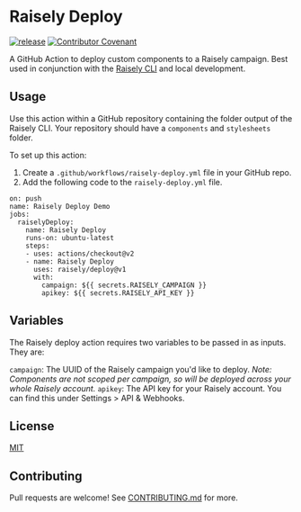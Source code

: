 # Raisely Deploy
<a href="https://img.shields.io/github/v/release/raisely/deploy"><img alt="release" src="https://img.shields.io/github/v/release/raisely/deploy"></a>
<a href="https://img.shields.io/badge/Contributor%20Covenant-2.0-4baaaa.svg"><img alt="Contributor Covenant" src="https://img.shields.io/badge/Contributor%20Covenant-2.0-4baaaa.svg"></a>

A GitHub Action to deploy custom components to a Raisely campaign. Best used in conjunction with the [Raisely CLI](https://github.com/raisely/cli) and local development.

## Usage

Use this action within a GitHub repository containing the folder output of the Raisely CLI. Your repository should have a `components` and `stylesheets` folder.

To set up this action:

1. Create a `.github/workflows/raisely-deploy.yml` file in your GitHub repo.
2. Add the following code to the `raisely-deploy.yml` file.

```
on: push
name: Raisely Deploy Demo
jobs:
  raiselyDeploy:
    name: Raisely Deploy
    runs-on: ubuntu-latest
    steps:
    - uses: actions/checkout@v2
    - name: Raisely Deploy
      uses: raisely/deploy@v1
      with:
        campaign: ${{ secrets.RAISELY_CAMPAIGN }}
        apikey: ${{ secrets.RAISELY_API_KEY }}
```

## Variables
The Raisely deploy action requires two variables to be passed in as inputs. They are:

`campaign`: The UUID of the Raisely campaign you'd like to deploy. *Note: Components are not scoped per campaign, so will be deployed across your whole Raisely account.*
`apikey`: The API key for your Raisely account. You can find this under Settings > API & Webhooks.

## License

[MIT](LICENSE.md)

## Contributing

Pull requests are welcome! See [CONTRIBUTING.md](CONTRIBUTING.md) for more.
